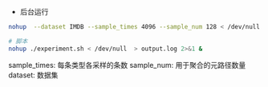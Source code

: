 * 后台运行
```bash
nohup  --dataset IMDB --sample_times 4096 --sample_num 128 < /dev/null  > output.log 2>&1 &

# 脚本
nohup ./experiment.sh < /dev/null  > output.log 2>&1 &
```

sample_times: 每条类型各采样的条数
sample_num: 用于聚合的元路径数量
dataset: 数据集